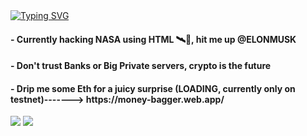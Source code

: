  <div>
 <a href="https://git.io/typing-svg"><img src="https://readme-typing-svg.herokuapp.com?font=BhuTuka+Expanded+One&size=28&duration=1000&pause=2000&color=FF1639&multiline=true&width=700&lines=Sup+guys%2C+Welcome!" alt="Typing SVG" /></a>
  
  <h4> - Currently hacking NASA using HTML 🛰🚀, hit me up @ELONMUSK</h4>

  <h4> - Don't trust Banks or Big Private servers, crypto is the future</h4>

  <h4> - Drip me some Eth for a juicy surprise (LOADING, currently only on testnet)-------> https://money-bagger.web.app/ </h4>
 </div>
  <div>
  
  <a href="https://instagram.com/leeh_rodriguez_" target="_blank"><img src="https://img.shields.io/badge/-Instagram-%23E4405F?style=for-the-badge&logo=instagram&logoColor=white" target="_blank"></a>
   <a href = "mailto:leandrotyr@gmail.com"><img src="https://img.shields.io/badge/-Gmail-%23333?style=for-the-badge&logo=gmail&logoColor=white" target="_blank"></a>
  </div>

 
